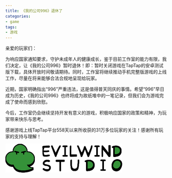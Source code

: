 ```yaml
---
title: 《我的公司996》退休了
categories:
- game
tags:
- 游戏
---
```


亲爱的玩家们：

为响应国家通知要求，守护未成年人的健康成长，鉴于目前工作室的能力有限，我们决定，让《我的公司996》暂时退休！即：暂时关闭游戏在TapTap的安卓测试版下载，具体开放时间敬请期待。同时，工作室将继续推动手机完整版游戏的上线工作，尽量在将来能够合法合规地呈现给玩家。
    
近期，国家明确指出“996”严重违法，这是值得普天同庆的事情。希望“996”早日成为历史，《我的公司996》也终将成为故纸堆中的一笔记录，但我们会为游戏完成了使命而感到欣慰。
    
今后，工作室仍会继续坚持开发有意义的游戏，积极响应国家的政策和精神，为玩家带来快乐与思考。
    
感谢游戏上线TapTap平台558天以来所收获的31万多位玩家的关注！感谢所有玩家的支持与理解！

![Evilwind Studio](/public/image/studio_logo.png)
